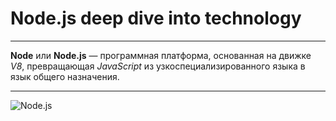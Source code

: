 # Node.js deep dive into technology
___

**Node** или **Node.js** — программная платформа, основанная на движке _V8_, превращающая _JavaScript_ из узкоспециализированного языка в язык общего назначения.

___

![Node.js](https://itproger.com/img/news/1542443189.jpg)